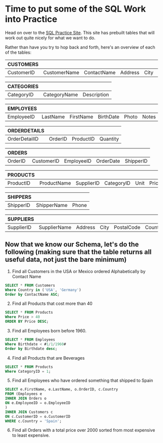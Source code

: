# Time to put some of the SQL Work into Practice

Head on over to the [SQL Practice Site](https://www.w3schools.com/sql/trysql.asp?filename=trysql_desc). This site has prebuilt tables that will work out quite nicely for what we want to do.

Rather than have you try to hop back and forth, here's an overview of each of the tables:

| CUSTOMERS  |              |             |         |      |            |         |
| ---------- | ------------ | ----------- | ------- | ---- | ---------- | ------- |
| CustomerID | CustomerName | ContactName | Address | City | PostalCode | Country |

| CATEGORIES |              |             |
| ---------- | ------------ | ----------- |
| CategoryID | CategoryName | Description |

| EMPLOYEES  |          |           |           |       |       |
| ---------- | -------- | --------- | --------- | ----- | ----- |
| EmployeeID | LastName | FirstName | BirthDate | Photo | Notes |

| ORDERDETAILS  |         |           |          |
| ------------- | ------- | --------- | -------- |
| OrderDetailID | OrderID | ProductID | Quantity |

| ORDERS  |            |            |           |           |
| ------- | ---------- | ---------- | --------- | --------- |
| OrderID | CustomerID | EmployeeID | OrderDate | ShipperID |

| PRODUCTS  |             |            |            |      |       |
| --------- | ----------- | ---------- | ---------- | ---- | ----- |
| ProductID | ProductName | SupplierID | CategoryID | Unit | Price |

| SHIPPERS  |             |       |
| --------- | ----------- | ----- |
| ShipperID | ShipperName | Phone |

| SUPPLIERS  |              |         |      |            |         |     |
| ---------- | ------------ | ------- | ---- | ---------- | ------- | --- |
| SupplierID | SupplierName | Address | City | PostalCode | Country |

## Now that we know our Schema, let's do the following (making sure that the table returns all useful data, not just the bare minimum)

1. Find all Customers in the USA or Mexico ordered Alphabetically by Contact Name

```SQL
SELECT * FROM Customers
Where Country in ('USA', 'Germany')
Order by ContactName ASC;
```

2. Find all Products that cost more than 40

```SQL
SELECT * FROM Products
Where Price > 40
ORDER BY Price DESC;
```

3. Find all Employees born before 1960.

```SQL
SELECT * FROM Employees
Where Birthdate < #1/1/1960#
Order by Birthdate desc;
```

4. Find all Products that are Beverages

```SQL
SELECT * FROM Products
Where CategoryID = 1;
```

5. Find all Employees who have ordered something that shipped to Spain

```SQL
SELECT e.FirstName, e.LastName, o.OrderID, c.Country
FROM (Employees e
INNER JOIN Orders o
ON e.EmployeeID = o.EmployeeID
)
INNER JOIN Customers c
ON c.CustomerID = o.CustomerID
WHERE c.Country = 'Spain';
```

6. Find all Orders with a total price over 2000 sorted from most expensive to least expensive.

```SQL

```
